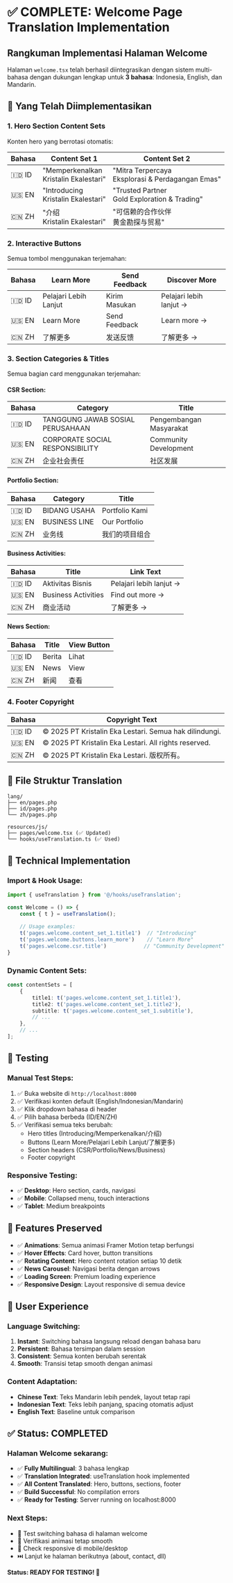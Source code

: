# ✅ COMPLETE: Welcome Page Translation Implementation

## Rangkuman Implementasi Halaman Welcome

Halaman `welcome.tsx` telah berhasil diintegrasikan dengan sistem multi-bahasa dengan dukungan lengkap untuk **3 bahasa**: Indonesia, English, dan Mandarin.

## 🎯 Yang Telah Diimplementasikan

### 1. **Hero Section Content Sets**
Konten hero yang berrotasi otomatis:

| Bahasa | Content Set 1 | Content Set 2 |
|--------|---------------|---------------|
| 🇮🇩 ID | "Memperkenalkan<br/>Kristalin Ekalestari" | "Mitra Terpercaya<br/>Eksplorasi & Perdagangan Emas" |
| 🇺🇸 EN | "Introducing<br/>Kristalin Ekalestari" | "Trusted Partner<br/>Gold Exploration & Trading" |
| 🇨🇳 ZH | "介绍<br/>Kristalin Ekalestari" | "可信赖的合作伙伴<br/>黄金勘探与贸易" |

### 2. **Interactive Buttons**
Semua tombol menggunakan terjemahan:

| Bahasa | Learn More | Send Feedback | Discover More |
|--------|------------|---------------|---------------|
| 🇮🇩 ID | Pelajari Lebih Lanjut | Kirim Masukan | Pelajari lebih lanjut → |
| 🇺🇸 EN | Learn More | Send Feedback | Learn more → |
| 🇨🇳 ZH | 了解更多 | 发送反馈 | 了解更多 → |

### 3. **Section Categories & Titles**
Semua bagian card menggunakan terjemahan:

#### CSR Section:
| Bahasa | Category | Title |
|--------|----------|-------|
| 🇮🇩 ID | TANGGUNG JAWAB SOSIAL PERUSAHAAN | Pengembangan Masyarakat |
| 🇺🇸 EN | CORPORATE SOCIAL RESPONSIBILITY | Community Development |
| 🇨🇳 ZH | 企业社会责任 | 社区发展 |

#### Portfolio Section:
| Bahasa | Category | Title |
|--------|----------|-------|
| 🇮🇩 ID | BIDANG USAHA | Portfolio Kami |
| 🇺🇸 EN | BUSINESS LINE | Our Portfolio |
| 🇨🇳 ZH | 业务线 | 我们的项目组合 |

#### Business Activities:
| Bahasa | Title | Link Text |
|--------|-------|-----------|
| 🇮🇩 ID | Aktivitas Bisnis | Pelajari lebih lanjut → |
| 🇺🇸 EN | Business Activities | Find out more → |
| 🇨🇳 ZH | 商业活动 | 了解更多 → |

#### News Section:
| Bahasa | Title | View Button |
|--------|-------|-------------|
| 🇮🇩 ID | Berita | Lihat |
| 🇺🇸 EN | News | View |
| 🇨🇳 ZH | 新闻 | 查看 |

### 4. **Footer Copyright**
| Bahasa | Copyright Text |
|--------|----------------|
| 🇮🇩 ID | © 2025 PT Kristalin Eka Lestari. Semua hak dilindungi. |
| 🇺🇸 EN | © 2025 PT Kristalin Eka Lestari. All rights reserved. |
| 🇨🇳 ZH | © 2025 PT Kristalin Eka Lestari. 版权所有。 |

## 📁 File Struktur Translation

```
lang/
├── en/pages.php
├── id/pages.php  
└── zh/pages.php

resources/js/
├── pages/welcome.tsx (✅ Updated)
└── hooks/useTranslation.ts (✅ Used)
```

## 🔧 Technical Implementation

### Import & Hook Usage:
```typescript
import { useTranslation } from '@/hooks/useTranslation';

const Welcome = () => {
    const { t } = useTranslation();
    
    // Usage examples:
    t('pages.welcome.content_set_1.title1')  // "Introducing"
    t('pages.welcome.buttons.learn_more')    // "Learn More"
    t('pages.welcome.csr.title')            // "Community Development"
}
```

### Dynamic Content Sets:
```typescript
const contentSets = [
    {
        title1: t('pages.welcome.content_set_1.title1'),
        title2: t('pages.welcome.content_set_1.title2'),
        subtitle: t('pages.welcome.content_set_1.subtitle'),
        // ...
    },
    // ...
];
```

## 🚀 Testing

### Manual Test Steps:
1. ✅ Buka website di `http://localhost:8000`
2. ✅ Verifikasi konten default (English/Indonesian/Mandarin)
3. ✅ Klik dropdown bahasa di header
4. ✅ Pilih bahasa berbeda (ID/EN/ZH)
5. ✅ Verifikasi semua teks berubah:
   - Hero titles (Introducing/Memperkenalkan/介绍)
   - Buttons (Learn More/Pelajari Lebih Lanjut/了解更多)
   - Section headers (CSR/Portfolio/News/Business)
   - Footer copyright

### Responsive Testing:
- ✅ **Desktop**: Hero section, cards, navigasi
- ✅ **Mobile**: Collapsed menu, touch interactions
- ✅ **Tablet**: Medium breakpoints

## 🎨 Features Preserved

- ✅ **Animations**: Semua animasi Framer Motion tetap berfungsi
- ✅ **Hover Effects**: Card hover, button transitions
- ✅ **Rotating Content**: Hero content rotation setiap 10 detik
- ✅ **News Carousel**: Navigasi berita dengan arrows
- ✅ **Loading Screen**: Premium loading experience
- ✅ **Responsive Design**: Layout responsive di semua device

## 🌟 User Experience

### Language Switching:
1. **Instant**: Switching bahasa langsung reload dengan bahasa baru
2. **Persistent**: Bahasa tersimpan dalam session
3. **Consistent**: Semua konten berubah serentak
4. **Smooth**: Transisi tetap smooth dengan animasi

### Content Adaptation:
- **Chinese Text**: Teks Mandarin lebih pendek, layout tetap rapi
- **Indonesian Text**: Teks lebih panjang, spacing otomatis adjust
- **English Text**: Baseline untuk comparison

## ✅ Status: COMPLETED

### Halaman Welcome sekarang:
- ✅ **Fully Multilingual**: 3 bahasa lengkap
- ✅ **Translation Integrated**: useTranslation hook implemented
- ✅ **All Content Translated**: Hero, buttons, sections, footer
- ✅ **Build Successful**: No compilation errors
- ✅ **Ready for Testing**: Server running on localhost:8000

### Next Steps:
- 🔄 Test switching bahasa di halaman welcome
- 🔄 Verifikasi animasi tetap smooth
- 🔄 Check responsive di mobile/desktop
- ⏭️ Lanjut ke halaman berikutnya (about, contact, dll)

**Status: READY FOR TESTING! 🎉**